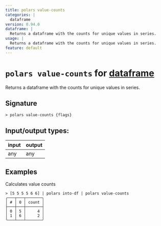 ```yaml
---
title: polars value-counts
categories: |
  dataframe
version: 0.94.0
dataframe: |
  Returns a dataframe with the counts for unique values in series.
usage: |
  Returns a dataframe with the counts for unique values in series.
feature: default
---
```

<!-- This file is automatically generated. Please edit the command in https://github.com/nushell/nushell instead. -->

# `polars value-counts` for [dataframe](/commands/categories/dataframe.md)

<div class='command-title'>Returns a dataframe with the counts for unique values in series.</div>

## Signature

```> polars value-counts {flags} ```


## Input/output types:

| input | output |
| ----- | ------ |
| any   | any    |

## Examples

Calculates value counts
```nu
> [5 5 5 5 6 6] | polars into-df | polars value-counts
╭───┬───┬───────╮
│ # │ 0 │ count │
├───┼───┼───────┤
│ 0 │ 5 │     4 │
│ 1 │ 6 │     2 │
╰───┴───┴───────╯

```
